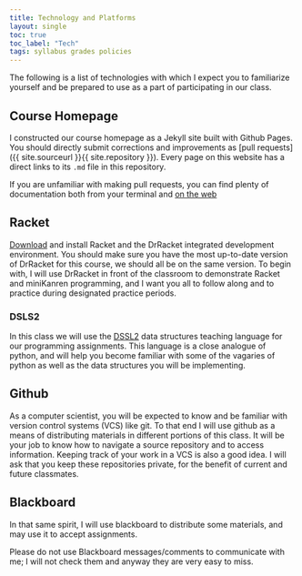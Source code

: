 ```yaml
---
title: Technology and Platforms
layout: single
toc: true
toc_label: "Tech"
tags: syllabus grades policies 
---
```


The following is a list of technologies with which I expect you to
familiarize yourself and be prepared to use as a part of participating
in our class.

## Course Homepage

I constructed our course homepage as a Jekyll site built with Github
Pages. You should directly submit corrections and improvements as
[pull requests]({{ site.sourceurl }}{{ site.repository }}). Every page
on this website has a direct links to its `.md` file in this
repository.

If you are unfamiliar with making pull requests, you can find plenty
of documentation both from your terminal and [on the
web](https://docs.github.com/en/github/collaborating-with-pull-requests/proposing-changes-to-your-work-with-pull-requests/creating-a-pull-request)

## Racket

[Download](https://download.racket-lang.org/) and install Racket and
the DrRacket integrated development environment. You should make sure
you have the most up-to-date version of DrRacket for this course, we
should all be on the same version. To begin with, I will use DrRacket
in front of the classroom to demonstrate Racket and miniKanren
programming, and I want you all to follow along and to practice during
designated practice periods.

### DSLS2

In this class we will use the
[DSSL2](https://docs.racket-lang.org/dssl2/index.html) data structures
teaching language for our programming assignments. This language is a
close analogue of python, and will help you become familiar with some
of the vagaries of python as well as the data structures you will be
implementing.

## Github

As a computer scientist, you will be expected to know and be familiar
with version control systems (VCS) like git. To that end I will use
github as a means of distributing materials in different portions of
this class. It will be your job to know how to navigate a source
repository and to access information. Keeping track of your work in a
VCS is also a good idea. I will ask that you keep these repositories
private, for the benefit of current and future classmates.

## Blackboard

In that same spirit, I will use blackboard to distribute some
materials, and may use it to accept assignments. 

Please do not use Blackboard messages/comments to communicate with me;
I will not check them and anyway they are very easy to miss.

